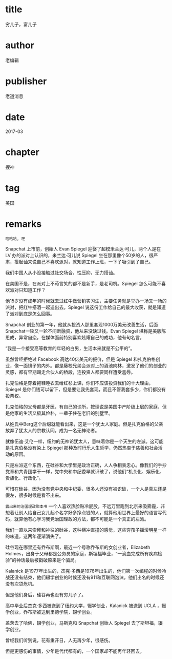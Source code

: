 # title
穷儿子，富儿子

# author
老编辑

# publisher
老道消息

# date
2017-03

# chapter
搜神

# tag
美国

# remarks
`哈哈哈, 呸`

Snapchat 上市前，创始人 Evan Spiegel 迎娶了超模米兰达·可儿，两个人是在 LV 办的派对上认识的，米兰达·可儿说 Spiegel 坐在那里像个50岁的人，很严肃，搭起讪来说自己不喜欢派对，就知道工作上班，一下子吸引到了自己。

我们中国人从小没接触过社交场合，性压抑，无力搭讪。


在美国不是，在派对上不苟言笑的都不是新手，是老司机。Spiegel 怎么可能不喜欢派对只知道工作？


他15岁没有成年的时候就去过红牛做营销实习生，主要任务就是举办一场又一场的派对，把红牛搭酒一起送出去。Spiegel 说这份工作给自己的最大收获，就是知道了派对到底是怎么回事。


Snapchat 创业的第一年，他就从投资人那里套现1000万美元改善生活，后面Snapchat一轮又一轮不间断融资，他从来没缺过钱。Evan Spiegel 堪称是美版陈思成，异常自恋，在媒体面前特别喜欢炫耀自己的成功，他有句名言，


“我是一个接受高等教育的年轻的白男，生活本来就是不公平的”。


虽然曾经拒绝过 Facebook 高达40亿美元的报价，但是 Spiegel 和扎克伯格创业，像一面镜子的内外。都是藤校兄弟会派对上的酒池肉林，激发了他们的创业的灵感，都有早期踢走合伙人的桥段，连投资人都要同样遭受羞辱。


扎克伯格是穿着拖鞋睡衣去给红杉上课，你们不应该投资我们的十大理由， Spiegel 是你们钱可以留下，但是要让我先套现，而且不管我套多少，你们都没有投票权。


扎克伯格的父母都是牙医，有自己的诊所，按理说是美国中产阶级上层的家庭，但是他家的生活又极其俭朴，一辈子住在老旧的别墅里。


从姓氏中Berg这个后缀就能看出来，这是一个犹太人家庭。但是扎克伯格的父亲放弃了犹太人的宗教认同，成为一名无神论者。


就像伍迪·艾伦一样，纽约的无神论犹太人，意味着你是一个天生的左派。这可能是扎克伯格没有染上 Spiegel 那种及时行乐人生哲学，仍然热衷于慈善和社会活动的原因。


只是左派这个东西，在硅谷和大学里是政治正确，人人争相表忠心。像我们的手抄党章和共青团学干一样，党中央和中纪委早就识破了，说他们“机关化、娱乐化、贵族化、行政化”。


可惜在硅谷，因为没有党中央和中纪委，很多人还没有被识破，一个人是真左还是假左，很多时候是看不出来。

`露出来的治国理政那本书`
一个人喜欢热脸贴冷屁股，不远万里跑到北京来吸雾霾，非想着让别人给自己女儿起个名字好多挣点钱的人，就算他用世界上最好的语言写代码，就算他有心学习我党治国理政的方法，都不可能是一个真正的左派。

我们一直以来崇拜和神往的硅谷，这种横冲直撞的感觉，这些穷孩子摇滚明星一样的味道，这两年逐渐消失了。

硅谷现在哪里还有乔布斯啊，最近一个号称乔布斯的女创业者，Elizabeth Holmes，出身于父母都是公务员的家庭，斯坦福毕业，“一滴血完成所有疾病检验”的神话最后被戳破原来是个骗局。

Kalanick 是1977年出生的，杰克·多西是1976年出生的，他们第一次编程的时候冷战还没有结束，他们辍学创业的时候还没有911和互联网泡沫，他们出名的时候还没有次贷危机。


但是他们身后，硅谷再也没有穷儿子了。

高中毕业后杰克·多西被送到了纽约大学，辍学创业，Kalanick 被送到 UCLA ，辍学创业，乔布斯被送到里德学院，辍学创业。


盖茨去了哈佛，辍学创业，马斯克和 Snapchat 创始人 Spiegel 去了斯坦福，辍学创业。

曾经我们听到说，花有重开日，人无再少年，很感伤。


但是更感伤的事情，少年是代代都有的，一个国家却不能再年轻回去。

